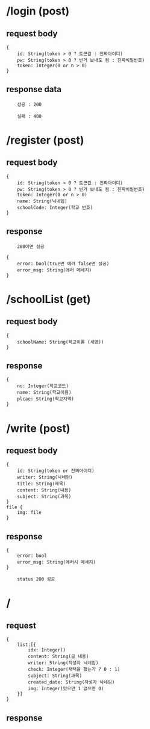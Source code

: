 # /login (post)  
## request body
```
{
    id: String(token > 0 ? 토큰값 : 진짜아이디)
    pw: String(token > 0 ? 빈거 보내도 됨 : 진짜비밀번호)
    token: Integer(0 or n > 0)
}
```
## response data
```
    성공 : 200
```
```
    실패 : 400
```
# /register (post)
## request body
```
{
    id: String(token > 0 ? 토큰값 : 진짜아이디)
    pw: String(token > 0 ? 빈거 보내도 됨 : 진짜비밀번호)        
    token: Integer(0 or n > 0)
    name: String(닉네임)
    schoolCode: Integer(학교 번호)
}
```
## response
```
    200이면 성공
```
```
{
    error: bool(true면 에러 false면 성공)
    error_msg: String(에러 메세지)
}
```
# /schoolList (get)
## request body
```
{
    schoolName: String(학교이름 (세명))
}
```
## response
```
{
    no: Integer(학교코드)
    name: String(학교이름)
    plcae: String(학교지역)
}
```
# /write (post)
## request body
```
{
    id: String(token or 진짜아이디)
    writer: String(닉네임)
    title: String(제목)
    content: String(내용)
    subject: String(과목)
}
file {
    img: file
}
```
## response
```
{
    error: bool
    error_msg: String(에러시 메세지)
}
```
```
    status 200 성공
```
# /
## request
```
{
    list:[{
        idx: Integer()
        content: String(글 내용)
        writer: String(작성자 닉네임)
        check: Integer(채택을 했는가 ? 0 : 1)
        subject: String(과목)
        created_date: String(작성자 닉네임)
        img: Integer(있으면 1 없으면 0)
    }]
}
```
## response
```

```